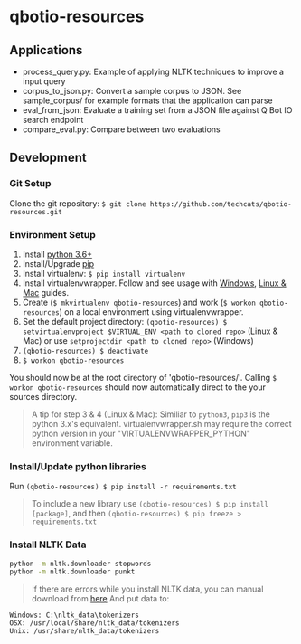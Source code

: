 # qbotio-resources

## Applications

- process_query.py: Example of applying NLTK techniques to improve a input query
- corpus_to_json.py: Convert a sample corpus to JSON. See sample_corpus/ for example formats that the application can parse
- eval_from_json: Evaluate a training set from a JSON file against Q Bot IO search endpoint
- compare_eval.py: Compare between two evaluations

## Development

### Git Setup

Clone the git repository: ```$ git clone https://github.com/techcats/qbotio-resources.git```

### Environment Setup

1. Install [python 3.6+](https://www.python.org/)
2. Install/Upgrade [pip](https://pip.pypa.io/en/stable/installing/)
3. Install virtualenv: ```$ pip install virtualenv```
4. Install virtualenvwrapper. Follow and see usage with [Windows](https://pypi.python.org/pypi/virtualenvwrapper-win), [Linux & Mac](https://virtualenvwrapper.readthedocs.io/en/stable/) guides.
6. Create (```$ mkvirtualenv qbotio-resources```) and work (```$ workon qbotio-resources```) on a local environment using virtualenvwrapper.
7. Set the default project directory: ```(qbotio-resources) $ setvirtualenvproject $VIRTUAL_ENV <path to cloned repo>``` (Linux & Mac) or use ```setprojectdir <path to cloned repo>``` (Windows)
8. ```(qbotio-resources) $ deactivate```
9. ```$ workon qbotio-resources```

You should now be at the root directory of 'qbotio-resources/'. Calling ```$ workon qbotio-resources``` should now automatically direct to the your sources directory.

> A tip for step 3 & 4 (Linux & Mac): Similiar to ```python3```, ```pip3``` is the python 3.x's equivalent. virtualenvwrapper.sh may require the correct python version in your "VIRTUALENVWRAPPER_PYTHON" environment variable.

### Install/Update python libraries

Run ```(qbotio-resources) $ pip install -r requirements.txt```

> To include a new library use ```(qbotio-resources) $ pip install [package]```, and then ```(qbotio-resources) $ pip freeze > requirements.txt```

### Install NLTK Data

```bash
python -m nltk.downloader stopwords
python -m nltk.downloader punkt
```
> If there are errors while you install NLTK data, you can manual download from [here](http://www.nltk.org/nltk_data/)
And put data to: 
```
Windows: C:\nltk_data\tokenizers
OSX: /usr/local/share/nltk_data/tokenizers
Unix: /usr/share/nltk_data/tokenizers
```

